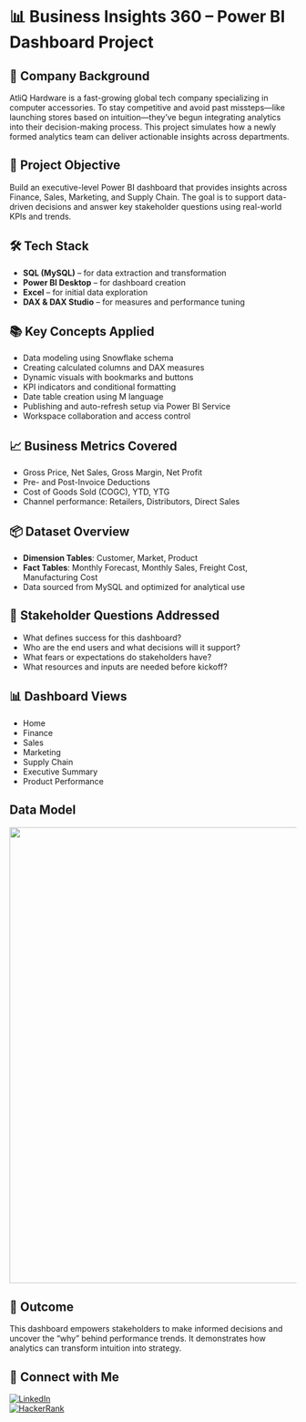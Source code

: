 # 📊 Business Insights 360 – Power BI Dashboard Project

## 🏢 Company Background  
AtliQ Hardware is a fast-growing global tech company specializing in computer accessories. To stay competitive and avoid past missteps—like launching stores based on intuition—they’ve begun integrating analytics into their decision-making process. This project simulates how a newly formed analytics team can deliver actionable insights across departments.

## 🎯 Project Objective  
Build an executive-level Power BI dashboard that provides insights across Finance, Sales, Marketing, and Supply Chain. The goal is to support data-driven decisions and answer key stakeholder questions using real-world KPIs and trends.

## 🛠️ Tech Stack  
- **SQL (MySQL)** – for data extraction and transformation  
- **Power BI Desktop** – for dashboard creation  
- **Excel** – for initial data exploration  
- **DAX & DAX Studio** – for measures and performance tuning

## 📚 Key Concepts Applied  
- Data modeling using Snowflake schema  
- Creating calculated columns and DAX measures  
- Dynamic visuals with bookmarks and buttons  
- KPI indicators and conditional formatting  
- Date table creation using M language  
- Publishing and auto-refresh setup via Power BI Service  
- Workspace collaboration and access control

## 📈 Business Metrics Covered  
- Gross Price, Net Sales, Gross Margin, Net Profit  
- Pre- and Post-Invoice Deductions  
- Cost of Goods Sold (COGC), YTD, YTG  
- Channel performance: Retailers, Distributors, Direct Sales

## 📦 Dataset Overview  
- **Dimension Tables**: Customer, Market, Product  
- **Fact Tables**: Monthly Forecast, Monthly Sales, Freight Cost, Manufacturing Cost  
- Data sourced from MySQL and optimized for analytical use

## 🧠 Stakeholder Questions Addressed  
- What defines success for this dashboard?  
- Who are the end users and what decisions will it support?  
- What fears or expectations do stakeholders have?  
- What resources and inputs are needed before kickoff?

## 📊 Dashboard Views  
- Home  
- Finance  
- Sales  
- Marketing  
- Supply Chain  
- Executive Summary  
- Product Performance
## Data Model 
<img src="(https://github.com/Vishal-499/BI-360-Project/blob/main/Report/Data%20Modelling.gif)" width="800"/>


## 🚀 Outcome  
This dashboard empowers stakeholders to make informed decisions and uncover the “why” behind performance trends. It demonstrates how analytics can transform intuition into strategy.

## 🔗 Connect with Me  
[![LinkedIn](https://img.shields.io/badge/LinkedIn-Profile-blue?logo=linkedin)](https://www.linkedin.com/in/vishal-agarwal-74b7341ab/)  
[![HackerRank](https://img.shields.io/badge/HackerRank-Profile-2EC866?logo=hackerrank)](https://www.hackerrank.com/profile/vishalagarwal499)
